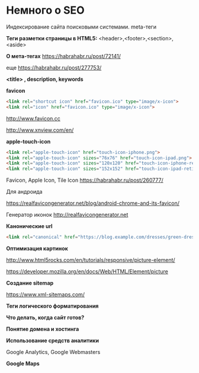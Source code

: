 # Немного о SEO

Индексирование сайта поисковыми системами. meta-теги


**Теги разметки страницы в HTML5:** &lt;header&gt;,&lt;footer&gt;,&lt;section&gt;,&lt;aside&gt;

**О мета-тегах**
https://habrahabr.ru/post/72141/

еще
https://habrahabr.ru/post/277753/

**&lt;title&gt; ,
description, keywords**

**favicon**

```html
<link rel="shortcut icon" href="favicon.ico" type="image/x-icon">
<link rel="icon" href="favicon.ico" type="image/x-icon">
```

http://www.favicon.cc

http://www.xnview.com/en/

**apple-touch-icon**

```html
<link rel="apple-touch-icon" href="touch-icon-iphone.png">
<link rel="apple-touch-icon" sizes="76x76" href="touch-icon-ipad.png">
<link rel="apple-touch-icon" sizes="120x120" href="touch-icon-iphone-retina.png">
<link rel="apple-touch-icon" sizes="152x152" href="touch-icon-ipad-retina.png">
```

Favicon, Apple Icon, Tile Icon
https://habrahabr.ru/post/260777/

Для андроида

https://realfavicongenerator.net/blog/android-chrome-and-its-favicon/

Генератор иконок
http://realfavicongenerator.net

**Канонические url**  

```html
<link rel="canonical" href="https://blog.example.com/dresses/green-dresses-are-awesome" />
```

**Оптимизация картинок<picture>**

http://www.html5rocks.com/en/tutorials/responsive/picture-element/

https://developer.mozilla.org/en/docs/Web/HTML/Element/picture

**Создание sitemap**

https://www.xml-sitemaps.com/

**Теги логического форматирования**

**Что делать, когда сайт готов?**

**Понятие домена и хостинга**

**Использование средств аналитики**

Google Analytics, Google Webmasters

**Google Maps**
